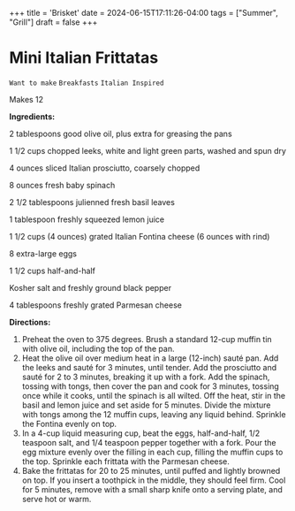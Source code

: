 +++
title = 'Brisket'
date = 2024-06-15T17:11:26-04:00
tags = ["Summer", "Grill"]
draft = false
+++
# Mini Italian Frittatas

`Want to make` `Breakfasts` `Italian Inspired`

Makes 12

**Ingredients:**

2 tablespoons good olive oil, plus extra for greasing the pans

1 1/2 cups chopped leeks, white and light green parts, washed and spun dry

4 ounces sliced Italian prosciutto, coarsely chopped

8 ounces fresh baby spinach

2 1/2 tablespoons julienned fresh basil leaves

1 tablespoon freshly squeezed lemon juice

1 1/2 cups (4 ounces) grated Italian Fontina cheese (6 ounces with rind)

8 extra-large eggs

1 1/2 cups half-and-half

Kosher salt and freshly ground black pepper

4 tablespoons freshly grated Parmesan cheese

**Directions:**

1. Preheat the oven to 375 degrees. Brush a standard 12-cup muffin tin with olive oil, including the top of the pan.
2. Heat the olive oil over medium heat in a large (12-inch) sauté pan. Add the leeks and sauté for 3 minutes, until tender. Add the prosciutto and sauté for 2 to 3 minutes, breaking it up with a fork. Add the spinach, tossing with tongs, then cover the pan and cook for 3 minutes, tossing once while it cooks, until the spinach is all wilted. Off the heat, stir in the basil and lemon juice and set aside for 5 minutes. Divide the mixture with tongs among the 12 muffin cups, leaving any liquid behind. Sprinkle the Fontina evenly on top.
3. In a 4-cup liquid measuring cup, beat the eggs, half-and-half, 1/2 teaspoon salt, and 1/4 teaspoon pepper together with a fork. Pour the egg mixture evenly over the filling in each cup, filling the muffin cups to the top. Sprinkle each frittata with the Parmesan cheese.
4. Bake the frittatas for 20 to 25 minutes, until puffed and lightly browned on top. If you insert a toothpick in the middle, they should feel firm. Cool for 5 minutes, remove with a small sharp knife onto a serving plate, and serve hot or warm.
